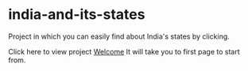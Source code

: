 # india-and-its-states
Project in which you can easily find about India's states by clicking.

Click here to view project <a href="welcome.html" target="_blank">Welcome</a>
It will take you to first page to start from.
